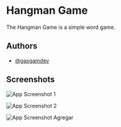 # Hangman Game

The Hangman Game is a simple word game.

## Authors

- [@gasgamdev](https://github.com/gasgam)

## Screenshots

![App Screenshot 1](https://i.ibb.co/yB1fcSZ/ahorcado1.jpg)

![App Screenshot 2](https://i.ibb.co/B4H0gWg/ahorcado2.jpg)

![App Screenshot Agregar](https://i.ibb.co/fkFRTfL/ahorcado-agregar.jpg)
